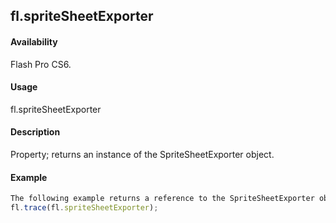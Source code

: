 ## fl.spriteSheetExporter

#### Availability

Flash Pro CS6.

#### Usage

fl.spriteSheetExporter

#### Description

Property; returns an instance of the SpriteSheetExporter object.

#### Example

```javascript
The following example returns a reference to the SpriteSheetExporter object:
fl.trace(fl.spriteSheetExporter);

```